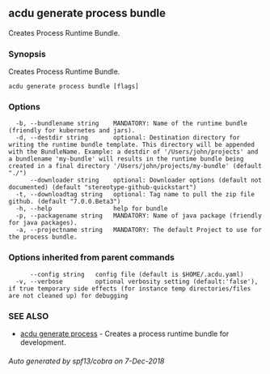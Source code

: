 ## acdu generate process bundle

Creates Process Runtime Bundle.

### Synopsis


Creates Process Runtime Bundle.

```
acdu generate process bundle [flags]
```

### Options

```
  -b, --bundlename string    MANDATORY: Name of the runtime bundle (friendly for kubernetes and jars).
  -d, --destdir string       optional: Destination directory for writing the runtime bundle template. This directory will be appended with the BundleName. Example: a destdir of '/Users/john/projects' and a bundlename 'my-bundle' will results in the runtime bundle being created in a final directory '/Users/john/projects/my-bundle' (default "./")
      --downloader string    optional: Downloader options (default not documented) (default "stereotype-github-quickstart")
  -t, --downloadtag string   optional: Tag name to pull the zip file github. (default "7.0.0.Beta3")
  -h, --help                 help for bundle
  -p, --packagename string   MANDATORY: Name of java package (friendly for java packages).
  -a, --projectname string   MANDATORY: The default Project to use for the process bundle.
```

### Options inherited from parent commands

```
      --config string   config file (default is $HOME/.acdu.yaml)
  -v, --verbose         optional verbosity setting (default:'false'), if true temporary side effects (for instance temp directories/files are not cleaned up) for debugging
```

### SEE ALSO
* [acdu generate process](acdu_generate_process.md)	 - Creates a process runtime bundle for development.

###### Auto generated by spf13/cobra on 7-Dec-2018
